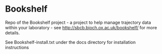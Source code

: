 # Bookshelf
Repo of the Bookshelf project - a project to help manage trajectory data within your laboratory - see http://sbcb.bioch.ox.ac.uk/bookshelf/ for more details.

See Bookshelf-install.txt under the docs directory for installation instructions
